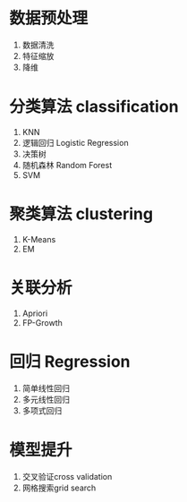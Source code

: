 # 数据预处理
1. 数据清洗
2. 特征缩放
3. 降维
# 分类算法 classification
1. KNN
2. 逻辑回归 Logistic Regression
3. 决策树
4. 随机森林 Random Forest
5. SVM
# 聚类算法 clustering
1. K-Means
2. EM
# 关联分析
1. Apriori
2. FP-Growth
# 回归 Regression
1. 简单线性回归
2. 多元线性回归
3. 多项式回归
# 模型提升
1. 交叉验证cross validation
2. 网格搜索grid search
